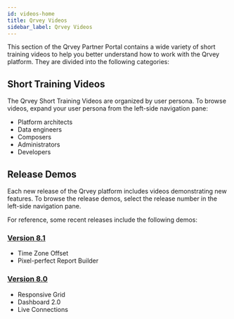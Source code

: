 ```yaml
---
id: videos-home
title: Qrvey Videos
sidebar_label: Qrvey Videos
---
```


This section of the Qrvey Partner Portal contains a wide variety of short training videos to help you better understand how to work with the Qrvey platform. They are divided into the following categories: 

## Short Training Videos
The Qrvey Short Training Videos are organized by user persona. To browse videos, expand your user persona from the left-side navigation pane:
* Platform architects
* Data engineers
* Composers
* Administrators
* Developers

## Release Demos
Each new release of the Qrvey platform includes videos demonstrating new features. To browse the release demos, select the release number in the left-side navigation pane. 

For reference, some recent releases include the following demos:

### [Version 8.1](../video-training/release/version-8.1.md)
* Time Zone Offset
* Pixel-perfect Report Builder

### [Version 8.0](../video-training/release/version-8.0.md)
* Responsive Grid
* Dashboard 2.0
* Live Connections